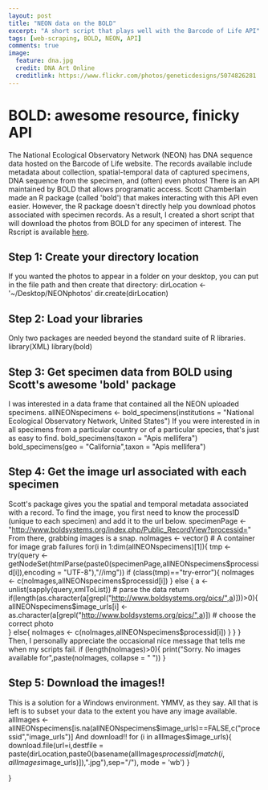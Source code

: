 ```yaml
---
layout: post
title: "NEON data on the BOLD"
excerpt: "A short script that plays well with the Barcode of Life API"
tags: [web-scraping, BOLD, NEON, API]
comments: true
image:
  feature: dna.jpg
  credit: DNA Art Online
  creditlink: https://www.flickr.com/photos/geneticdesigns/5074826281
---
```


# BOLD: awesome resource, finicky API
The National Ecological Observatory Network (NEON) has DNA sequence data hosted on the Barcode of Life website. The records available include metadata about collection, spatial-temporal data of captured specimens, DNA sequence from the specimen, and (often) even photos!
There is an API maintained by BOLD that allows programatic access. Scott Chamberlain made an R package (called 'bold') that makes interacting with this API even easier. However, the R package doesn't directly help you download photos associated with specimen records. 
As a result, I created a short script that will download the photos from BOLD for any specimen of interest. The Rscript is available [here](https://github.com/klevan/carabid-workshop/code/neon-BOLD-data.R).

## Step 1: Create your directory location
If you wanted the photos to appear in a folder on your desktop, you can put in the file path and then create that directory:
    dirLocation <- '~/Desktop/NEONphotos' 
    dir.create(dirLocation)

## Step 2: Load your libraries
Only two packages are needed beyond the standard suite of R libraries.
    library(XML)
    library(bold)

## Step 3: Get specimen data from BOLD using Scott's awesome 'bold' package
I was interested in a data frame that contained all the NEON uploaded specimens.
    allNEONspecimens <- bold_specimens(institutions = "National Ecological Observatory Network, United States")
If you were interested in in all specimens from a particular country or of a particular species, that's just as easy to find.
    bold_specimens(taxon = "Apis mellifera")
    bold_specimens(geo = "California",taxon = "Apis mellifera")

## Step 4: Get the image url associated with each specimen
Scott's package gives you the spatial and temporal metadata associated with a record. To find the image, you first need to know the processID (unique to each specimen) and add it to the url below.
    specimenPage <- "http://www.boldsystems.org/index.php/Public_RecordView?processid="
From there, grabbing images is a snap.
    noImages <- vector() # A container for image grab failures
    for(i in 1:dim(allNEONspecimens)[1]){
      tmp <- try(query <- getNodeSet(htmlParse(paste0(specimenPage,allNEONspecimens$processid[i]),encoding = "UTF-8"),"//img"))
      if (class(tmp)=="try-error"){
        noImages <- c(noImages,allNEONspecimens$processid[i])
      } else {
        a <- unlist(sapply(query,xmlToList)) # parse the data return
        if(length(as.character(a[grepl("http://www.boldsystems.org/pics/",a)]))>0){
          allNEONspecimens$image_urls[i] <- as.character(a[grepl("http://www.boldsystems.org/pics/",a)]) # choose the correct photo  
        } else{
          noImages <- c(noImages,allNEONspecimens$processid[i])
        }
      }
    }
Then, I personally appreciate the occasional nice message that tells me when my scripts fail.
    if (length(noImages)>0){
      print("Sorry. No images available for",paste(noImages, collapse = " "))
    }

## Step 5: Download the images!! 
This is a solution for a Windows environment. YMMV, as they say.
All that is left is to subset your data to the extent you have any image available.
    allImages <- allNEONspecimens[is.na(allNEONspecimens$image_urls)==FALSE,c("processid","image_urls")]
And download!!
    for (i in allImages$image_urls){
      download.file(url=i,destfile = paste(dirLocation,paste0(basename(allImages$processid[match(i,allImages$image_urls)]),".jpg"),sep="/"), mode = 'wb')
    }

}
